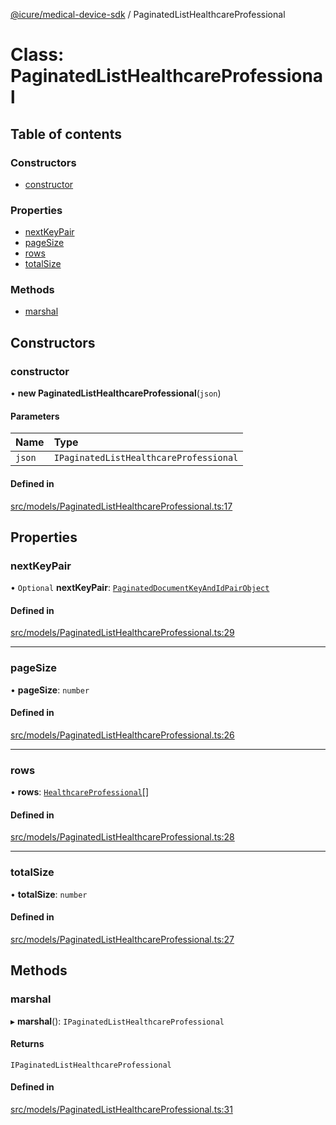 [@icure/medical-device-sdk](../modules.md) / PaginatedListHealthcareProfessional

# Class: PaginatedListHealthcareProfessional

## Table of contents

### Constructors

- [constructor](PaginatedListHealthcareProfessional.md#constructor)

### Properties

- [nextKeyPair](PaginatedListHealthcareProfessional.md#nextkeypair)
- [pageSize](PaginatedListHealthcareProfessional.md#pagesize)
- [rows](PaginatedListHealthcareProfessional.md#rows)
- [totalSize](PaginatedListHealthcareProfessional.md#totalsize)

### Methods

- [marshal](PaginatedListHealthcareProfessional.md#marshal)

## Constructors

### constructor

• **new PaginatedListHealthcareProfessional**(`json`)

#### Parameters

| Name | Type |
| :------ | :------ |
| `json` | `IPaginatedListHealthcareProfessional` |

#### Defined in

[src/models/PaginatedListHealthcareProfessional.ts:17](https://github.com/icure/icure-medical-device-js-sdk/blob/4df0728/src/models/PaginatedListHealthcareProfessional.ts#L17)

## Properties

### nextKeyPair

• `Optional` **nextKeyPair**: [`PaginatedDocumentKeyAndIdPairObject`](PaginatedDocumentKeyAndIdPairObject.md)

#### Defined in

[src/models/PaginatedListHealthcareProfessional.ts:29](https://github.com/icure/icure-medical-device-js-sdk/blob/4df0728/src/models/PaginatedListHealthcareProfessional.ts#L29)

___

### pageSize

• **pageSize**: `number`

#### Defined in

[src/models/PaginatedListHealthcareProfessional.ts:26](https://github.com/icure/icure-medical-device-js-sdk/blob/4df0728/src/models/PaginatedListHealthcareProfessional.ts#L26)

___

### rows

• **rows**: [`HealthcareProfessional`](HealthcareProfessional.md)[]

#### Defined in

[src/models/PaginatedListHealthcareProfessional.ts:28](https://github.com/icure/icure-medical-device-js-sdk/blob/4df0728/src/models/PaginatedListHealthcareProfessional.ts#L28)

___

### totalSize

• **totalSize**: `number`

#### Defined in

[src/models/PaginatedListHealthcareProfessional.ts:27](https://github.com/icure/icure-medical-device-js-sdk/blob/4df0728/src/models/PaginatedListHealthcareProfessional.ts#L27)

## Methods

### marshal

▸ **marshal**(): `IPaginatedListHealthcareProfessional`

#### Returns

`IPaginatedListHealthcareProfessional`

#### Defined in

[src/models/PaginatedListHealthcareProfessional.ts:31](https://github.com/icure/icure-medical-device-js-sdk/blob/4df0728/src/models/PaginatedListHealthcareProfessional.ts#L31)
